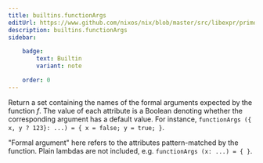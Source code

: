 ```yaml
---
title: builtins.functionArgs
editUrl: https://www.github.com/nixos/nix/blob/master/src/libexpr/primops.cc
description: builtins.functionArgs
sidebar:

    badge:
        text: Builtin
        variant: note

    order: 0
---
```


Return a set containing the names of the formal arguments expected
by the function *f*. The value of each attribute is a Boolean
denoting whether the corresponding argument has a default value. For
instance, `functionArgs ({ x, y ? 123}: ...) = { x = false; y =
true; }`.

"Formal argument" here refers to the attributes pattern-matched by
the function. Plain lambdas are not included, e.g. `functionArgs (x:
...) = { }`.



